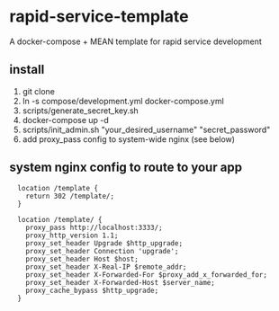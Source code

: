 # rapid-service-template
A docker-compose + MEAN template for rapid service development

## install
1. git clone
2. ln -s compose/development.yml docker-compose.yml
3. scripts/generate_secret_key.sh
4. docker-compose up -d
5. scripts/init_admin.sh "your_desired_username" "secret_password"
6. add proxy_pass config to system-wide nginx (see below)


## system nginx config to route to your app
```
  location /template {
    return 302 /template/;
  }

  location /template/ {
    proxy_pass http://localhost:3333/;
    proxy_http_version 1.1;
    proxy_set_header Upgrade $http_upgrade;
    proxy_set_header Connection 'upgrade';
    proxy_set_header Host $host;
    proxy_set_header X-Real-IP $remote_addr;
    proxy_set_header X-Forwarded-For $proxy_add_x_forwarded_for;
    proxy_set_header X-Forwarded-Host $server_name;
    proxy_cache_bypass $http_upgrade;
  }
```
